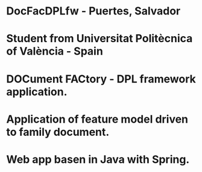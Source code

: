 # DocFacDPLfw - Puertes, Salvador
# Student from Universitat Politècnica of València - Spain
# 
# DOCument FACtory - DPL framework application.
#
# Application of feature model driven to family document.
#
# Web app basen in Java with Spring.